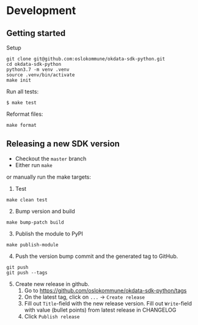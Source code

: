 # Development

## Getting started

Setup
```
git clone git@github.com:oslokommune/okdata-sdk-python.git
cd okdata-sdk-python
python3.7 -m venv .venv
source .venv/bin/activate
make init
```

Run all tests:
```
$ make test
```

Reformat files:
```
make format
```

## Releasing a new SDK version
* Checkout the `master` branch
* Either run `make`

or manually run the make targets:
1. Test
```
make clean test
```
2. Bump version and build
```
make bump-patch build
```
3. Publish the module to PyPI
```
make publish-module
```
4. Push the version bump commit and the generated tag
  to GitHub.
```
git push
git push --tags
```
5. Create new release in github.
    1. Go to https://github.com/oslokommune/okdata-sdk-python/tags
    2. On the latest tag, click on `...` -> `Create release`
    3. Fill out `Title`-field with the new release version. Fill out `Write`-field with value (bullet points) from latest release in CHANGELOG
    4. Click `Publish release`
